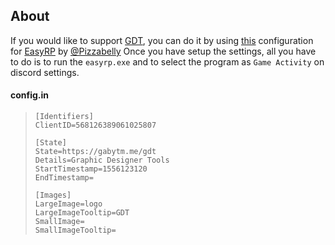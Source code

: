 ## About
If you would like to support [GDT](https://discordbots.org/bot/568126389061025807), you can do it by using [this](#configin) configuration for [EasyRP](https://github.com/Pizzabelly/EasyRP/releases) by [@Pizzabelly](https://github.com/Pizzabelly)
Once you have setup the settings, all you have to do is to run the `easyrp.exe` and to select the program as `Game Activity` on discord settings.
#### config.in  
>```in
>[Identifiers]
>ClientID=568126389061025807
>
>[State]
>State=https://gabytm.me/gdt
>Details=Graphic Designer Tools
>StartTimestamp=1556123120
>EndTimestamp=
>
>[Images]
>LargeImage=logo
>LargeImageTooltip=GDT
>SmallImage=
>SmallImageTooltip=
>```
